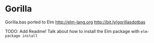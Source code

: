 # Gorilla
Gorilla.bas ported to Elm http://elm-lang.org http://bit.ly/gorillasdotbas

TODO: Add Readme! Talk about how to install the Elm package with `elm-package install`
